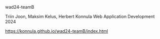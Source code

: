 wad24-teamB

Triin Joon, Maksim Kelus, Herbert Konnula
Web Application Development 2024

https://konnula.github.io/wad24-teamB/index.html

